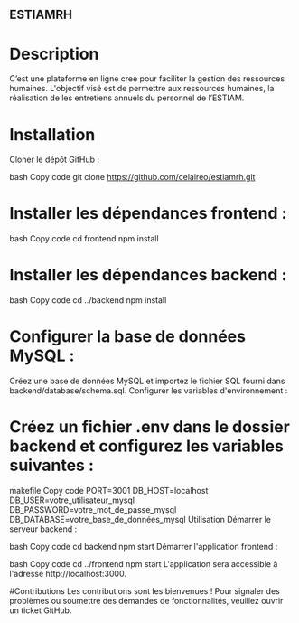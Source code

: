 ## ESTIAMRH

# Description 
C’est une plateforme en ligne cree pour faciliter la gestion des ressources humaines. 
L'objectif visé est de permettre aux ressources humaines, la réalisation de les entretiens annuels du personnel 
de l’ESTIAM.


# Installation
Cloner le dépôt GitHub :

bash
Copy code
git clone https://github.com/celaireo/estiamrh.git

# Installer les dépendances frontend :
bash
Copy code
cd frontend
npm install

# Installer les dépendances backend :

bash
Copy code
cd ../backend
npm install

# Configurer la base de données MySQL :

Créez une base de données MySQL et importez le fichier SQL fourni dans backend/database/schema.sql.
Configurer les variables d'environnement :

# Créez un fichier .env dans le dossier backend et configurez les variables suivantes :
makefile
Copy code
PORT=3001
DB_HOST=localhost
DB_USER=votre_utilisateur_mysql
DB_PASSWORD=votre_mot_de_passe_mysql
DB_DATABASE=votre_base_de_données_mysql
Utilisation
Démarrer le serveur backend :

bash
Copy code
cd backend
npm start
Démarrer l'application frontend :

bash
Copy code
cd ../frontend
npm start
L'application sera accessible à l'adresse http://localhost:3000.

#Contributions
Les contributions sont les bienvenues ! Pour signaler des problèmes ou soumettre des demandes de fonctionnalités, veuillez ouvrir un ticket GitHub.
